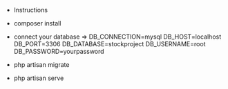 - Instructions
- composer install
- connect your database => 
DB_CONNECTION=mysql
DB_HOST=localhost
DB_PORT=3306
DB_DATABASE=stockproject
DB_USERNAME=root
DB_PASSWORD=yourpassword

- php artisan migrate
- php artisan serve